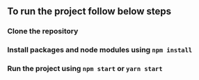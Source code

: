 ## To run the project follow below steps
### Clone the repository 
### Install packages and node modules using `npm install`
### Run the project using `npm start` or `yarn start`
